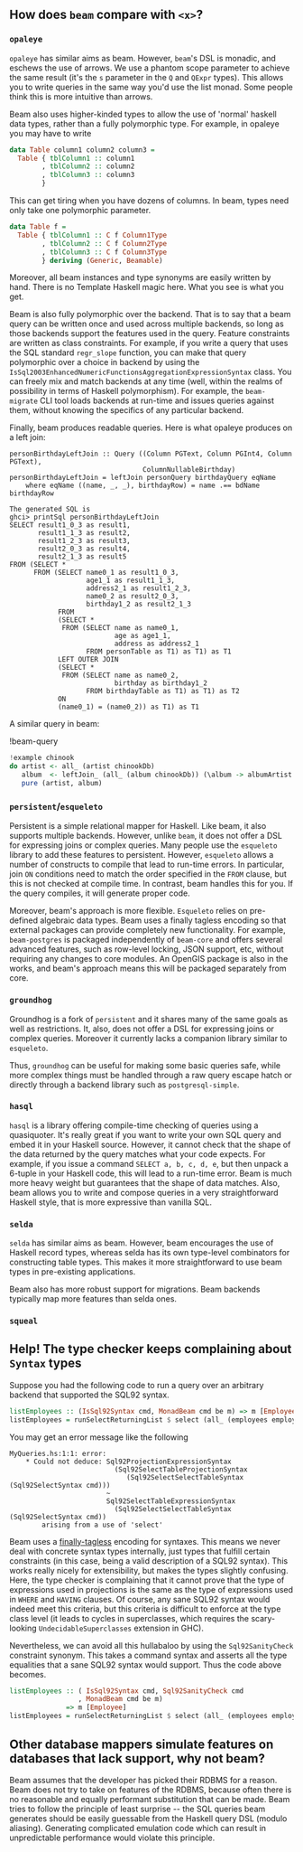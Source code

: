 ## How does `beam` compare with `<x>`?

### `opaleye`

`opaleye` has similar aims as beam. However, `beam`'s DSL is monadic,
and eschews the use of arrows. We use a phantom scope parameter to
achieve the same result (it's the `s` parameter in the `Q` and `QExpr`
types). This allows you to write queries in the same way you'd use the
list monad. Some people think this is more intuitive than arrows.

Beam also uses higher-kinded types to allow the use of 'normal'
haskell data types, rather than a fully polymorphic type. For example,
in opaleye you may have to write

```haskell
data Table column1 column2 column3 =
  Table { tblColumn1 :: column1
        , tblColumn2 :: column2
        , tblColumn3 :: column3
        }
```

This can get tiring when you have dozens of columns. In beam, types
need only take one polymorphic parameter.

```haskell
data Table f =
  Table { tblColumn1 :: C f Column1Type
        , tblColumn2 :: C f Column2Type
        , tblColumn3 :: C f Column3Type
        } deriving (Generic, Beamable)
```

Moreover, all beam instances and type synonyms are easily written by
hand. There is no Template Haskell magic here. What you see is what
you get.

Beam is also fully polymorphic over the backend. That is to say
that a beam query can be written once and used across multiple
backends, so long as those backends support the features used in the
query. Feature constraints are written as class constraints. For
example, if you write a query that uses the SQL standard `regr_slope`
function, you can make that query polymorphic over a choice in backend
by using the
`IsSql2003EnhancedNumericFunctionsAggregationExpressionSyntax`
class. You can freely mix and match backends at any time (well, within
the realms of possibility in terms of Haskell polymorphism). For
example, the `beam-migrate` CLI tool loads backends at run-time and
issues queries against them, without knowing the specifics of any
particular backend.

Finally, beam produces readable queries. Here is what opaleye produces on a left join:

```
personBirthdayLeftJoin :: Query ((Column PGText, Column PGInt4, Column PGText),
                                 ColumnNullableBirthday)
personBirthdayLeftJoin = leftJoin personQuery birthdayQuery eqName
    where eqName ((name, _, _), birthdayRow) = name .== bdName birthdayRow

The generated SQL is
ghci> printSql personBirthdayLeftJoin
SELECT result1_0_3 as result1,
       result1_1_3 as result2,
       result1_2_3 as result3,
       result2_0_3 as result4,
       result2_1_3 as result5
FROM (SELECT *
      FROM (SELECT name0_1 as result1_0_3,
                   age1_1 as result1_1_3,
                   address2_1 as result1_2_3,
                   name0_2 as result2_0_3,
                   birthday1_2 as result2_1_3
            FROM
            (SELECT *
             FROM (SELECT name as name0_1,
                          age as age1_1,
                          address as address2_1
                   FROM personTable as T1) as T1) as T1
            LEFT OUTER JOIN
            (SELECT *
             FROM (SELECT name as name0_2,
                          birthday as birthday1_2
                   FROM birthdayTable as T1) as T1) as T2
            ON
            (name0_1) = (name0_2)) as T1) as T1
```

A similar query in beam:

!beam-query
```haskell
!example chinook
do artist <- all_ (artist chinookDb)
   album  <- leftJoin_ (all_ (album chinookDb)) (\album -> albumArtist album ==. primaryKey artist)
   pure (artist, album)
```


### `persistent`/`esqueleto`

Persistent is a simple relational mapper for Haskell. Like beam, it
also supports multiple backends. However, unlike `beam`, it does not
offer a DSL for expressing joins or complex queries. Many people use
the `esqueleto` library to add these features to persistent. However,
`esqueleto` allows a number of constructs to compile that lead to
run-time errors. In particular, join `ON` conditions need to match the
order specified in the `FROM` clause, but this is not checked at
compile time. In contrast, beam handles this for you. If the query
compiles, it will generate proper code.

Moreover, beam's approach is more flexible. `Esqueleto` relies on
pre-defined algebraic data types. Beam uses a finally tagless encoding
so that external packages can provide completely new
functionality. For example, `beam-postgres` is packaged independently
of `beam-core` and offers several advanced features, such as row-level
locking, JSON support, etc, without requiring any changes to core
modules. An OpenGIS package is also in the works, and beam's approach
means this will be packaged separately from core.

### `groundhog`

Groundhog is a fork of `persistent` and it shares many of the same
goals as well as restrictions. It, also, does not offer a DSL for
expressing joins or complex queries. Moreover it currently lacks
a companion library similar to `esqueleto`.

Thus, `groundhog` can be useful for making some basic queries safe,
while more complex things must be handled through a raw query escape
hatch or directly through a backend library such as `postgresql-simple`.

### `hasql`

`hasql` is a library offering compile-time checking of queries using a
quasiquoter. It's really great if you want to write your own SQL query
and embed it in your Haskell source. However, it cannot check that the
shape of the data returned by the query matches what your code
expects. For example, if you issue a command `SELECT a, b, c, d, e`,
but then unpack a 6-tuple in your Haskell code, this will lead to a
run-time error. Beam is much more heavy weight but guarantees that the
shape of data matches. Also, beam allows you to write and compose
queries in a very straightforward Haskell style, that is more
expressive than vanilla SQL.

### `selda`

`selda` has similar aims as beam. However, beam encourages the use of
Haskell record types, whereas selda has its own type-level combinators
for constructing table types. This makes it more straightforward to
use beam types in pre-existing applications.

Beam also has more robust support for migrations. Beam backends
typically map more features than selda ones.

### `squeal`


## Help! The type checker keeps complaining about `Syntax` types

Suppose you had the following code to run a query over an arbitrary backend that
supported the SQL92 syntax.

```haskell
listEmployees :: (IsSql92Syntax cmd, MonadBeam cmd be m) => m [Employee]
listEmployees = runSelectReturningList $ select (all_ (employees employeeDb))
```

You may get an error message like the following

```
MyQueries.hs:1:1: error:
    * Could not deduce: Sql92ProjectionExpressionSyntax
                          (Sql92SelectTableProjectionSyntax
                             (Sql92SelectSelectTableSyntax (Sql92SelectSyntax cmd)))
                        ~
                        Sql92SelectTableExpressionSyntax
                          (Sql92SelectSelectTableSyntax (Sql92SelectSyntax cmd))
        arising from a use of 'select'
```

Beam uses a [finally-tagless](http://okmij.org/ftp/tagless-final/JFP.pdf)
encoding for syntaxes. This means we never deal with concrete syntax types
internally, just types that fulfill certain constraints (in this case, being a
valid description of a SQL92 syntax). This works really nicely for
extensibility, but makes the types slightly confusing. Here, the type checker is
complaining that it cannot prove that the type of expressions used in
projections is the same as the type of expressions used in `WHERE` and `HAVING`
clauses. Of course, any sane SQL92 syntax would indeed meet this criteria, but
this criteria is difficult to enforce at the type class level (it leads to
cycles in superclasses, which requires the scary-looking
`UndecidableSuperclasses` extension in GHC).

Nevertheless, we can avoid all this hullabaloo by using the `Sql92SanityCheck`
constraint synonym. This takes a command syntax and asserts all the type
equalities that a sane SQL92 syntax would support. Thus the code above becomes.

```haskell
listEmployees :: ( IsSql92Syntax cmd, Sql92SanityCheck cmd
                 , MonadBeam cmd be m)
              => m [Employee]
listEmployees = runSelectReturningList $ select (all_ (employees employeeDb))
```

## Other database mappers simulate features on databases that lack support, why not beam?

Beam assumes that the developer has picked their RDBMS for a reason. Beam does
not try to take on features of the RDBMS, because often there is no reasonable
and equally performant substitution that can be made. Beam tries to follow the
principle of least surprise -- the SQL queries beam generates should be easily
guessable from the Haskell query DSL (modulo aliasing). Generating complicated
emulation code which can result in unpredictable performance would violate this
principle.
